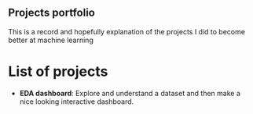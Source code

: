 ## Projects portfolio

This is a record and hopefully explanation of the projects I did to become better at machine learning

# List of projects
- **EDA dashboard**: Explore and understand a dataset and then make a nice looking interactive dashboard. 
